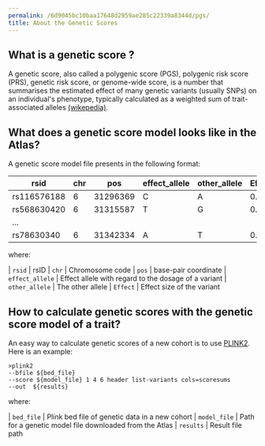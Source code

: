 ```yaml
---
permalink: /6d9045bc10baa17648d2959ae285c22339a8344d/pgs/
title: About the Genetic Scores
---
```


## What is a genetic score ? 

A genetic score, also called a polygenic score (PGS), polygenic risk score (PRS), genetic risk score, or genome-wide score, is a number that summarises the estimated effect of many genetic variants (usually SNPs) on an individual's phenotype, typically calculated as a weighted sum of trait-associated alleles [(wikepedia)](https://en.wikipedia.org/wiki/Polygenic_score).


## What does a genetic score model looks like in the Atlas? 
A genetic score model file presents in the following format:

| rsid | chr | pos | effect_allele | other_allele | Effect |
| --- | --- | -- | --- | --- | --- |
| rs116576188 | 6 | 31296369 | C | A | 0.015 |
| rs568630420 | 6 | 31315587 | T | G | 0.02 |
| ... |  | |  |  |  |
| rs78630340 | 6 | 31342334 | A | T | 0.05 |

where:

| `rsid` | rsID
| `chr` |  Chromosome code
| `pos` | base-pair coordinate
| `effect_allele` | Effect allele with regard to the dosage of a variant
| `other_allele` | The other allele
| `Effect` | Effect size of the variant


## How to calculate genetic scores with the genetic score model of a trait? 
An easy way to calculate genetic scores of a new cohort is to use [PLINK2](https://www.cog-genomics.org/plink/2.0/score). Here is an example:

```shell
>plink2 
--bfile ${bed_file} 
--score ${model_file} 1 4 6 header list-variants cols=scoresums 
--out  ${results}
```
where:

| `bed_file` | Plink bed file of genetic data in a new cohort
| `model_file` |  Path for a genetic model file downloaded from the Atlas
| `results` | Result file path

